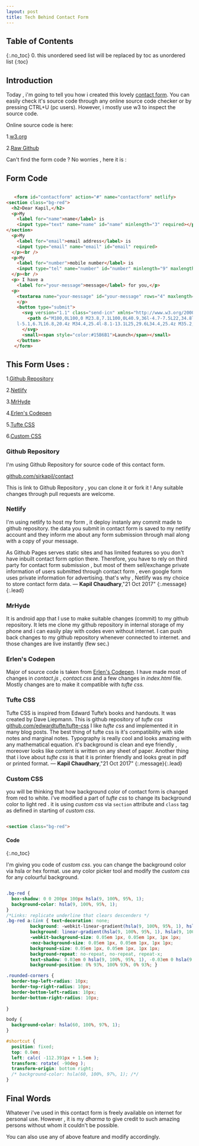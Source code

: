 ```yaml
---
layout: post
title: Tech Behind Contact Form
---
```


## Table of Contents
{:.no_toc}
0. this unordered seed list will be replaced by toc as unordered list
{:toc}

## Introduction

Today , i'm going to tell you how i created this lovely [contact form](/contact). You can easily check it's source code through any online source code checker or by pressing CTRL+U (pc users). However, i mostly use w3 to inspect the source code.

Online source code is here: 

1.[w3.org](https://validator.w3.org/nu/?showsource=yes&showimagereport=yes&doc=https%3A%2F%2Fcontact.sirkapil.me%2F)

2.[Raw Github](https://raw.githubusercontent.com/sirkapil/contact/gh-pages/index.html)

Can't find the form code ? No worries , here it is :

## Form Code 

~~~html

   <form id="contactform" action="#" name="contactform" netlify>
<section class="bg-red">
  <h2>Dear Kapil,</h2>
  <p>My
    <label for="name">name</label> is
    <input type="text" name="name" id="name" minlength="3" required></p>
</section>
  <p>My
    <label for="email">email address</label> is
    <input type="email" name="email" id="email" required>
  </p><br />
  <p>My
    <label for="number">mobile number</label> is
    <input type="tel" name="number" id="number" minlength="9" maxlength="14" required>
  </p><br />
  <p> I have a
    <label for="your-message">message</label> for you,</p>
  <p>
    <textarea name="your-message" id="your-message" rows="4" maxlength="10000" class="expanding" required></textarea>
    </p>
    <button type="submit">
      <svg version="1.1" class="send-icn" xmlns="http://www.w3.org/2000/svg" xmlns:xlink="http://www.w3.org/1999/xlink" x="0px" y="0px" width="100px" height="36px" viewBox="0 0 100 36" enable-background="new 0 0 100 36" xml:space="preserve">
        <path d="M100,0L100,0 M23.8,7.1L100,0L40.9,36l-4.7-7.5L22,34.8l-4-11L0,30.5L16.4,8.7l5.4,15L23,7L23.8,7.1z M16.8,20.4l-1.5-4.3
	l-5.1,6.7L16.8,20.4z M34.4,25.4l-8.1-13.1L25,29.6L34.4,25.4z M35.2,13.2l8.1,13.1L70,9.9L35.2,13.2z" />
      </svg>
      <small><span style="color:#15B6B1">Launch</span></small>
    </button>
   </form>

~~~

## This Form Uses :

1.[Github Repository](#github-repository)

2.[Netlify](#netlify)

3.[MrHyde](#mrhyde)

4.[Erlen's Codepen](#erlens-codepen)

5.[Tufte CSS](#tufte-css)

6.[Custom CSS](#custom-css)

### Github Repository

I'm using Github Repository for source code of this contact form.

[github.com/sirkapil/contact](//github.com/sirkapil/contact)

This is link to Github Repository , you can clone it or fork it ! Any suitable changes through pull requests are welcome.

### Netlify

I'm using netlify to host my form , it deploy instanly any commit made to github repository. the data you submit in contact form is saved to my netlify account and they inform me about any form submission through mail along with a copy of your message.

As Github Pages serves static sites and has limited features so you don't have inbuilt contact form option there. Therefore, you have to rely on third party for contact form submission , but most of them sell/exchange private information of users submitted through contact form , even  google form uses private information for advertising. that's why , Netlify was my choice to store contact form data.
— **Kapil Chaudhary**,"21 Oct 2017"
{:.message}{:.lead}

### MrHyde 

It is android app that I use to make suitable changes (commit) to my github repository. It lets me clone my github repository in internal storage of my phone and i can easily play with codes even without internet. I can push back changes to my github repository whenever connected to internet. and those changes are live instantly (few sec.)

### Erlen's Codepen

Major of source code is taken from  [Erlen's Codepen](https://www.erlen.co.uk/minimal-contact-form-with-expanding-textareas/).
I have made most of changes in  _contact.js_ , _contact.css_ and a few changes in _index.html_ file. Mostly changes are to make it compatible with _tufte css._

### Tufte CSS

Tufte CSS is inspired from Edward Tufte’s books and handouts. It was created by Dave Liepmann. This is github repository of _tufte css_
[github.com/edwardtufte/tufte-css](//github.com/edwardtufte/tufte-css)
I like _tufte css_ and implemented it in many blog posts. The best thing of tufte css is it's compatibility with side notes and marginal notes. Typography is really cool and looks amazing with any mathematical equation. it's background is clean and eye friendly , moreover looks like content is written on any sheet of paper. Another thing that i love about _tufte css_ is that it is printer friendly and looks great in pdf or printed format.
— **Kapil Chaudhary**,"21 Oct 2017"
{:.message}{:.lead}

### Custom CSS

you will be thinking that how background color of contact form is changed from red to white. i've modified a part of _tufte css_ to change its background color to light red . it is using _custom css_ via `section` attribute and `class` tag as defined in starting of _custom css_.

~~~html

<section class="bg-red">

~~~

#### Code
{:.no_toc}

I'm giving you code of _custom css_.  you can change the background color via hsla or hex format. use any color picker tool and modify the _custom css_ for any colourful background.

~~~css

.bg-red {
  box-shadow: 0 0 200px 100px hsla(9, 100%, 95%, 1);
  background-color: hsla(9, 100%, 95%, 1);
}
/*Links: replicate underline that clears descenders */
.bg-red a:link { text-decoration: none;
         background: -webkit-linear-gradient(hsla(9, 100%, 95%, 1), hsla(9, 100%, 95%, 1)), -webkit-linear-gradient(hsla(9, 100%, 95%, 1), hsla(9, 100%, 95%, 1)), -webkit-linear-gradient(#333, #333);
         background: linear-gradient(hsla(9, 100%, 95%, 1), hsla(9, 100%, 95%, 1)), linear-gradient(hsla(9, 100%, 95%, 1), hsla(9, 100%, 95%, 1)), linear-gradient(#333, #333);
         -webkit-background-size: 0.05em 1px, 0.05em 1px, 1px 1px;
         -moz-background-size: 0.05em 1px, 0.05em 1px, 1px 1px;
         background-size: 0.05em 1px, 0.05em 1px, 1px 1px;
         background-repeat: no-repeat, no-repeat, repeat-x;
         text-shadow: 0.03em 0 hsla(9, 100%, 95%, 1), -0.03em 0 hsla(9, 100%, 95%, 1), 0 0.03em hsla(9, 100%, 95%, 1), 0 -0.03em hsla(9, 100%, 95%, 1), 0.06em 0 hsla(9, 100%, 95%, 1), -0.06em 0 hsla(9, 100%, 95%, 1), 0.09em 0 hsla(9, 100%, 95%, 1), -0.09em 0 hsla(9, 100%, 95%, 1), 0.12em 0 hsla(9, 100%, 95%, 1), -0.12em 0 hsla(9, 100%, 95%, 1), 0.15em 0 hsla(9, 100%, 95%, 1), -0.15em 0 hsla(9, 100%, 95%, 1);
         background-position: 0% 93%, 100% 93%, 0% 93%; }

.rounded-corners {
  border-top-left-radius: 10px;
  border-top-right-radius: 10px;
  border-bottom-left-radius: 10px;
  border-bottom-right-radius: 10px;
  
}

body {
  background-color: hsla(60, 100%, 97%, 1);
}

#shortcut {
  position: fixed;
  top: 0.0em;
  left: calc( -112.391px + 1.5em );
  transform: rotate( -90deg );
  transform-origin: bottom right;
  /* background-color: hsla(60, 100%, 97%, 1); /*/
}

~~~

## Final Words 

Whatever i've used in this contact form is freely available on internet for personal use. However , it is my _dharma_ to give credit to such amazing persons without whom it couldn't be possible.

You can also use any of above feature and modify accordingly.